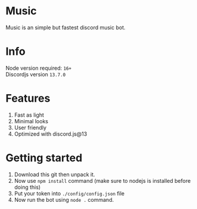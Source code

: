 # Music
Music is an simple but fastest discord music bot.
# Info
Node version required: `16+`<br/>
Discordjs version `13.7.0`
# Features
1. Fast as light
2. Minimal looks
3. User friendly
4. Optimized with discord.js@13
# Getting started
1. Download this git then unpack it.
2. Now use `npm install` command (make sure to nodejs is installed before doing this)
3. Put your token into `./config/config.json` file
4. Now run the bot using `node .` command.
